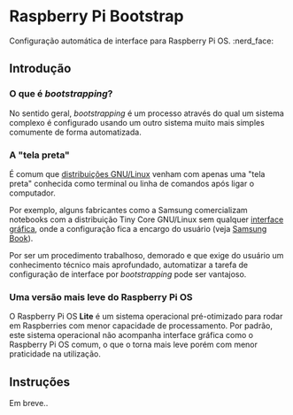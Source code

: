 <h1>Raspberry Pi Bootstrap</h1>
<p>Configuração automática de interface para Raspberry Pi OS. :nerd_face:</p> 

<h2>Introdução</h2>

<h3>O que é <i>bootstrapping</i>?</h3>
<p>
  No sentido geral, <i>bootstrapping</i> é um processo através do qual um sistema complexo é configurado usando um outro sistema muito mais simples comumente de forma automatizada.
</p>

<h3>A "tela preta"</h3>
<p>
   É comum que <a href="https://pt.wikipedia.org/wiki/Distribui%C3%A7%C3%A3o_Linux">distribuições GNU/Linux</a> venham com apenas uma "tela preta" conhecida como terminal ou linha de comandos após ligar o computador.
</p>

<p>
  Por exemplo, alguns fabricantes como a Samsung comercializam notebooks com a distribuição Tiny Core GNU/Linux sem qualquer <a href="https://pt.wikipedia.org/wiki/Interface_gr%C3%A1fica_do_utilizador">interface gráfica</a>, onde a configuração fica a encargo do usuário (veja <a href="https://www.google.com/search?q=NP550XDZ-KO4BR">Samsung Book</a>).
</p>

<p>
  Por ser um procedimento trabalhoso, demorado e que exige do usuário um conhecimento técnico mais aprofundado, automatizar a tarefa de configuração de interface por <i>bootstrapping</i> pode ser vantajoso.
</p>

<h3>Uma versão mais leve do Raspberry Pi OS</h3>
<p>
  O Raspberry Pi OS <b>Lite</b> é um sistema operacional pré-otimizado para rodar em Raspberries com menor capacidade de processamento. Por padrão, este sistema operacional não acompanha interface gráfica como o Raspberry Pi OS comum, o que o torna mais leve porém com menor praticidade na utilização. 
</p>

<h2>Instruções</h2>
<p>Em breve..</p>
